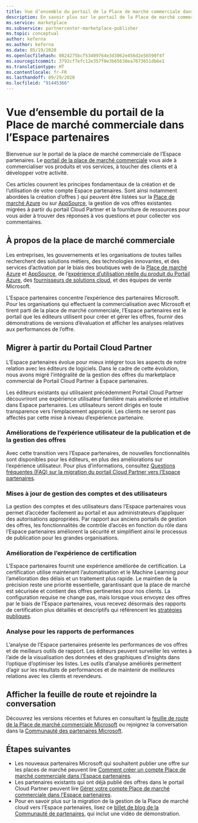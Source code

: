 ```yaml
---
title: Vue d’ensemble du portail de la Place de marché commerciale dans l’Espace partenaires
description: En savoir plus sur le portail de la Place de marché commerciale Microsoft dans l’Espace partenaires et sur la manière de répertorier et vendre des offres sur la Place de marché Azure, sur AppSource et par le biais du programme Fournisseur de solutions cloud (CSP).
ms.service: marketplace
ms.subservice: partnercenter-marketplace-publisher
ms.topic: conceptual
author: keferna
ms.author: keferna
ms.date: 05/19/2020
ms.openlocfilehash: 0824275bcf53409764e3d3062e456d2e56590f4f
ms.sourcegitcommit: 3792cf7efc12e357f0e3b65638ea7673651db6e1
ms.translationtype: HT
ms.contentlocale: fr-FR
ms.lasthandoff: 09/29/2020
ms.locfileid: "91445366"
---
```

# <a name="overview-of-the-commercial-marketplace-portal-in-partner-center"></a>Vue d’ensemble du portail de la Place de marché commerciale dans l’Espace partenaires

Bienvenue sur le portail de la place de marché commerciale de l’Espace partenaires. Le [portail de la place de marché commerciale](https://partner.microsoft.com/dashboard/commercial-marketplace/) vous aide à commercialiser vos produits et vos services, à toucher des clients et à développer votre activité.

Ces articles couvrent les principes fondamentaux de la création et de l’utilisation de votre compte Espace partenaires. Sont ainsi notamment abordées la création d’offres ) qui peuvent être listées sur la [Place de marché Azure](https://azuremarketplace.microsoft.com/) ou sur [AppSource](https://appsource.microsoft.com/), la gestion de vos offres existantes migrées à partir du portail Cloud Partner et la fourniture de ressources pour vous aider à trouver des réponses à vos questions et pour collecter vos commentaires.

## <a name="about-the-commercial-marketplace"></a>À propos de la place de marché commerciale

Les entreprises, les gouvernements et les organisations de toutes tailles recherchent des solutions métiers, des technologies innovantes, et des services d’activation par le biais des boutiques web de la [Place de marché Azure](https://azuremarketplace.microsoft.com/) et [AppSource](https://appsource.microsoft.com/), de l’[expérience d’utilisation réelle du produit du Portail Azure](https://portal.azure.com), des [fournisseurs de solutions cloud](https://partner.microsoft.com/cloud-solution-provider), et des équipes de vente Microsoft.

L’Espace partenaires concentre l’expérience des partenaires Microsoft. Pour les organisations qui effectuent la commercialisation avec Microsoft et tirent parti de la place de marché commerciale, l’Espace partenaires est le portail que les éditeurs utilisent pour créer et gérer les offres, fournir des démonstrations de versions d’évaluation et afficher les analyses relatives aux performances de l’offre.

## <a name="migration-from-the-cloud-partner-portal"></a>Migrer à partir du Portail Cloud Partner

L’Espace partenaires évolue pour mieux intégrer tous les aspects de notre relation avec les éditeurs de logiciels. Dans le cadre de cette évolution, nous avons migré l’intégralité de la gestion des offres du marketplace commercial de Portail Cloud Partner à Espace partenaires.

Les éditeurs existants qui utilisaient précédemment Portail Cloud Partner découvriront une expérience utilisateur familière mais améliorée et intuitive dans Espace partenaires. Les utilisateurs seront dirigés en toute transparence vers l’emplacement approprié. Les clients ne seront pas affectés par cette mise à niveau d’expérience partenaire.

### <a name="improvements-on-publishing-and-offer-management-user-experience"></a>Améliorations de l’expérience utilisateur de la publication et de la gestion des offres

Avec cette transition vers l’Espace partenaires, de nouvelles fonctionnalités sont disponibles pour les éditeurs, en plus des améliorations sur l’expérience utilisateur.  Pour plus d’informations, consultez [Questions fréquentes (FAQ) sur la migration du portail Cloud Partner vers l’Espace partenaires](../cloud-partner-portal-migration-faq.md).

### <a name="account-and-user-management-updates"></a>Mises à jour de gestion des comptes et des utilisateurs

La gestion des comptes et des utilisateurs dans l’Espace partenaires vous permet d’accéder facilement au portail et aux administrateurs d’appliquer des autorisations appropriées. Par rapport aux anciens portails de gestion des offres, les fonctionnalités de contrôle d’accès en fonction du rôle dans l’Espace partenaires améliorent la sécurité et simplifient ainsi le processus de publication pour les grandes organisations.

### <a name="improved-certification-experience"></a>Amélioration de l’expérience de certification

L’Espace partenaires fournit une expérience améliorée de certification. La certification utilise maintenant l’automatisation et le Machine Learning pour l’amélioration des délais et un traitement plus rapide. Le maintien de la précision reste une priorité essentielle, garantissant que la place de marché est sécurisée et contient des offres pertinentes pour nos clients. La configuration requise ne change pas, mais lorsque vous envoyez des offres par le biais de l’Espace partenaires, vous recevez désormais des rapports de certification plus détaillés et descriptifs qui référencent les [stratégies publiques](https://docs.microsoft.com/legal/marketplace/certification-policies).

### <a name="analytics-for-performance-reporting"></a>Analyse pour les rapports de performances

L’analyse de l’Espace partenaires présente les performances de vos offres et de meilleurs outils de rapport. Les éditeurs peuvent surveiller les ventes à l’aide de la visualisation des données et des graphiques d’insights dans l’optique d’optimiser les listes. Les outils d’analyse améliorés permettent d’agir sur les résultats de performances et de maintenir de meilleures relations avec les clients et revendeurs.

## <a name="view-the-roadmap-and-join-the-conversation"></a>Afficher la feuille de route et rejoindre la conversation

Découvrez les versions récentes et futures en consultant la [feuille de route de la Place de marché commerciale Microsoft](../marketplace-roadmap.md) ou rejoignez la conversation dans la [Communauté des partenaires Microsoft](https://www.microsoftpartnercommunity.com/).

## <a name="next-steps"></a>Étapes suivantes

- Les nouveaux partenaires Microsoft qui souhaitent publier une offre sur les places de marché peuvent lire [Comment créer un compte Place de marché commerciale dans l’Espace partenaires](create-account.md).
- Les partenaires existants qui ont déjà publié des offres dans le portail Cloud Partner peuvent lire [Gérer votre compte Place de marché commerciale dans l’Espace partenaires](manage-account.md).
- Pour en savoir plus sur la migration de la gestion de la Place de marché cloud vers l’Espace partenaires, lisez ce [billet de blog de la Communauté de partenaires](https://www.microsoftpartnercommunity.com/t5/Azure-Marketplace-and-AppSource/Cloud-Marketplace-In-Partner-Center/m-p/9738#M293), qui inclut une vidéo de démonstration.
